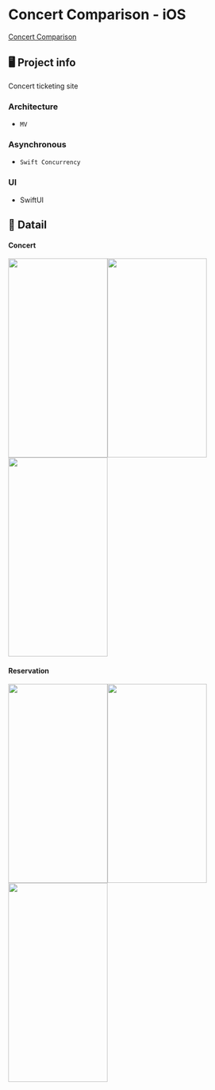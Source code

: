 # Concert Comparison - iOS 


[Concert Comparison](https://fundamentalsofsoftwarearchitecture.com/katas/kata?id=ConcertComparison)


## 🖥️ Project info 

Concert ticketing site 


### Architecture

- `MV`

### Asynchronous

- `Swift Concurrency`

### UI

- SwiftUI

## 📌 Datail


#### Concert


<img src="https://github.com/user-attachments/assets/cee30ff5-630c-4dd2-bb77-a65a83eac8f8" width="200" height="400"/><img src="https://github.com/user-attachments/assets/d35532ac-5d0d-4555-b97c-c6fff05cbdbc" width="200" height="400"/><img src="https://github.com/user-attachments/assets/2b9bb4b4-785d-4c2c-9591-1e06a65003f1" width="200" height="400"/>


#### Reservation 

<img src="https://github.com/user-attachments/assets/38ec3641-e101-4145-92cb-87c30b17806b" width="200" height="400"/><img src="https://github.com/user-attachments/assets/766a8191-0a3a-4bc7-a751-65beb99e4cc3" width="200" height="400"/><img src="https://github.com/user-attachments/assets/60cf3189-ed3b-4e30-a497-3717fb262a4a" width="200" height="400"/>

